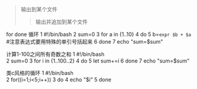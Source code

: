 > 输出到某个文件
>> 输出并追加到某个文件

for done 循环
        1 #!/bin/bash
        2 sum=0
        3 for a in {1..10}
        4     do
        5         b=`expr $b + $a`   #注意表达式要用特殊的单引号括起来
        6     done
        7 echo "sum=$sum"
        
计算1-100之间所有奇数之和
          1 #!/bin/bash                                                                 
          2 sum=0
          3 for i in {1..100..2}
          4     do
          5         let sum+=i
          6     done
          7 echo "sum=$sum"
          
          
类c风格的循环
          1 #!/bin/bash                                                                 
          2 for((i=1;i<5;i++))
          3 do
          4     echo "$i"
          5 done
          


